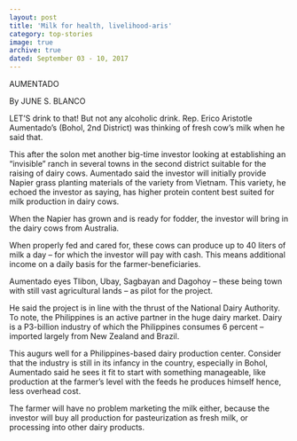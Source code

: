 ```yaml
---
layout: post
title: 'Milk for health, livelihood-aris'
category: top-stories
image: true
archive: true
dated: September 03 - 10, 2017
---
```


AUMENTADO

By JUNE S. BLANCO

LET’S drink to that!
But not any alcoholic drink. Rep. Erico Aristotle Aumentado’s (Bohol, 2nd District) was thinking of fresh cow’s milk when he said that.

This after the solon met another big-time investor looking at establishing an “invisible” ranch in several towns in the second district suitable for the raising of dairy cows.
Aumentado said the investor will initially provide Napier grass planting materials of the variety from Vietnam. This variety, he echoed the investor as saying, has higher protein content best suited for milk production in dairy cows.

When the Napier has grown and is ready for fodder, the investor will bring in the dairy cows from Australia.

When properly fed and cared for, these cows can produce up to 40 liters of milk a day – for which the investor will pay with cash. This means additional income on a daily basis for the farmer-beneficiaries.

Aumentado eyes Tlibon, Ubay, Sagbayan and Dagohoy – these being town with still vast agricultural lands – as pilot for the project.

He said the project is in line with the thrust of the National Dairy Authority.
To note, the Philippines is an active partner in the huge dairy market. Dairy is a P3-billion industry of which the Philippines consumes 6 percent – imported largely from New Zealand and Brazil.

This augurs well for a Philippines-based dairy production center. Consider that the industry is still in its infancy in the country, especially in Bohol, Aumentado said he sees it fit to start with something manageable, like production at the farmer’s level with the feeds he produces himself hence, less overhead cost.

The farmer will have no problem marketing the milk either, because the investor will buy all production for pasteurization as fresh milk, or processing into other dairy products.
